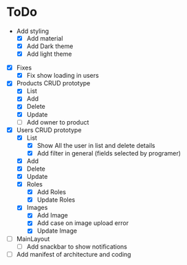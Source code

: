 # ToDo

- Add styling
  - [X] Add material
  - [X] Add Dark theme
  - [X] Add light theme

- [X] Fixes
  - [X] Fix show loading in users

- [X] Products CRUD prototype
  - [X] List
  - [X] Add
  - [X] Delete
  - [X] Update
  - [ ] Add owner to product

- [X] Users CRUD prototype
  - [X] List
    - [X] Show All the user in list and delete details
    - [X] Add filter in general (fields selected by programer)
  - [X] Add
  - [X] Delete
  - [X] Update
  - [X] Roles
    - [X] Add Roles
    - [X] Update Roles
  - [X] Images
    - [X] Add Image
    - [X] Add case on image upload error
    - [X] Update Image

- [ ] MainLayout
  - [ ] Add snackbar to show notifications

- [ ] Add manifest of architecture and coding

